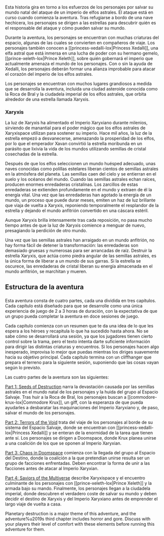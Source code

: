 
Esta historia gira en torno a los esfuerzos de los personajes por salvar su mundo natal del ataque de un imperio de elfos astrales. El ataque está en curso cuando comienza la aventura. Tras refugiarse a bordo de una nave hechicera, los personajes se dirigen a las estrellas para descubrir quién es el responsable del ataque y cómo pueden salvar su mundo.

Durante la aventura, los personajes se encuentran con muchas criaturas del espacio, algunas de las cuales se convierten en compañeros de viaje. Los personajes también conocen a [[princess-xedalli-lox|Princess Xedalli]], una elfa astral que está inmersa en una lucha de poder con su hermano gemelo, [[prince-xeleth-lox|Prince Xeleth]], sobre quién gobernará el imperio que actualmente amenaza el mundo de los personajes. Con o sin la ayuda de Xedalli, los personajes deberán formar una alianza improbable para atacar el corazón del imperio de los elfos astrales.

Los personajes se encuentran con muchos lugares grandiosos a medida que se desarrolla la aventura, incluida una ciudad asteroide conocida como la Roca de Bral y la ciudadela imperial de los elfos astrales, que orbita alrededor de una estrella llamada Xaryxis.

### Xaryxis

La luz de Xaryxis ha alimentado el Imperio Xaryxiano durante milenios, sirviendo de manantial para el poder mágico que los elfos astrales de Xaryxispace utilizan para sostener su imperio. Hace mil años, la luz de la estrella empezó a desvanecerse, amenazando la prosperidad de los elfos, por lo que el emperador Xavan convirtió la estrella moribunda en un parásito que lixivia la vida de los mundos utilizando semillas de cristal cosechadas de la estrella.

Después de que los elfos seleccionen un mundo huésped adecuado, unas naves conocidas como polillas estelares liberan cientos de semillas astrales en la atmósfera del planeta. Las semillas caen del cielo y se entierran en el suelo y los océanos del mundo. Cuando las semillas astrales echan raíces, producen enormes enredaderas cristalinas. Los zarcillos de estas enredaderas se extienden profundamente en el mundo y extraen de él la energía vital. Una vez que las enredaderas han agotado la energía de un mundo, un proceso que puede durar meses, emiten un haz de luz brillante que viaja de vuelta a Xaryxis, reponiendo temporalmente el resplandor de la estrella y dejando el mundo anfitrión convertido en una cáscara estéril.

Aunque Xaryxis brilla intensamente tras cada reposición, no pasa mucho tiempo antes de que la luz de Xaryxis comience a menguar de nuevo, presagiando la perdición de otro mundo.

Una vez que las semillas astrales han arraigado en un mundo anfitrión, no hay forma fácil de detener la transformación: las enredaderas son demasiado gruesas y numerosas para ser arrancadas de raíz. Destruir la estrella Xaryxis, que actúa como piedra angular de las semillas astrales, es la única forma de liberar a un mundo de sus garras. Si la estrella se oscurece, las enredaderas de cristal liberan su energía almacenada en el mundo anfitrión, se marchitan y mueren.

## Estructura de la aventura

### 

Esta aventura consta de cuatro partes, cada una dividida en tres capítulos. Cada capítulo está diseñado para que se desarrolle como una única experiencia de juego de 2 a 3 horas de duración, con la expectativa de que un grupo pueda completar la aventura en doce sesiones de juego.

Cada capítulo comienza con un resumen que te da una idea de lo que les espera a los héroes y recapitula lo que ha sucedido hasta ahora. No se sabe cómo se desarrollará una sesión, ya que los jugadores tienen cierto control sobre la trama, pero el texto intenta darte suficiente información para dirigir las distintas criaturas y encuentros. Si los personajes hacen algo inesperado, improvisa lo mejor que puedas mientras los diriges suavemente hacia su objetivo principal. Cada capítulo termina con un cliffhanger que prepara el terreno para la siguiente sesión, suponiendo que las cosas vayan según lo previsto.

Las cuatro partes de la aventura son las siguientes:

[Part 1: Seeds of Destruction](https://5etools-mirror-1.github.io/adventure.html#LoX,1) narra la devastación causada por las semillas astrales en el mundo natal de los personajes y la huida del grupo al Espacio Salvaje. Tras huir a la Roca de Bral, los personajes buscan a [[commodore-krux-lox|Commodore Krux]], un giff, con la esperanza de que pueda ayudarles a desbaratar las maquinaciones del Imperio Xaryxiano y, de paso, salvar el mundo de los personajes.

[Part 2: Terrors of the Void](https://5etools-mirror-1.github.io/adventure.html#LoX,2) trata del viaje de los personajes al borde de su sistema del Espacio Salvaje, donde se encuentran con [[princess-xedalli-lox|Princess Xedalli]] y se enteran de la enormidad de la tarea que tienen ante sí. Los personajes se dirigen a Doomspace, donde Krux planea unirse a una coalición de los que se oponen al Imperio Xaryxian.

[Part 3: Chaos in Doomspace](https://5etools-mirror-1.github.io/adventure.html#LoX,3) comienza con la llegada del grupo al Espacio del Destino, donde la coalición a la que pretendían unirse resulta ser un grupo de facciones enfrentadas. Deben encontrar la forma de unir a las facciones antes de atacar al Imperio Xaryxian.

[Part 4: Saviors of the Multiverse](https://5etools-mirror-1.github.io/adventure.html#LoX,4) describe Xaryxispace y el encuentro culminante de los personajes con [[prince-xeleth-lox|Prince Xeleth]] y la armada bajo su mando. Finalmente, los personajes llegan a la ciudadela imperial, donde descubren el verdadero coste de salvar su mundo y deben decidir el destino de Xaryxis y del Imperio Xaryxiano antes de emprender el largo viaje de vuelta a casa.

Planetary destruction is a major theme of this adventure, and the adventure%u2019s third chapter includes horror and gore. Discuss with your players their level of comfort with these elements before running this adventure for them.  

